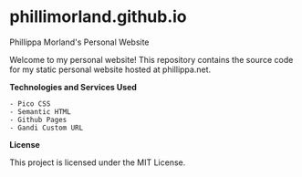 # phillimorland.github.io

Phillippa Morland's Personal Website

Welcome to my personal website! This repository contains the source code for my static personal website hosted at phillippa.net.

**Technologies and Services Used**

    - Pico CSS
    - Semantic HTML
    - Github Pages
    - Gandi Custom URL

**License**

This project is licensed under the MIT License.
